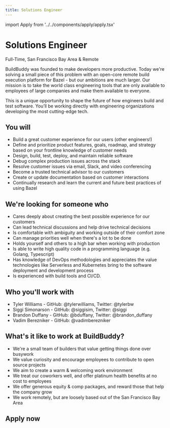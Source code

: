 ```yaml
---
title: Solutions Engineer
---
```


import Apply from '../../components/apply/apply.tsx'

# Solutions Engineer

<div className="pill"> Full-Time, San Francisco Bay Area & Remote</div>

BuildBuddy was founded to make developers more productive. Today we're solving a small piece of this problem with an open-core remote build execution platform for Bazel - but our ambitions are much larger. Our mission is to take the world class engineering tools that are only available to employees of large companies and make them available to everyone.

This is a unique opportunity to shape the future of how engineers build and test software. You’ll be working directly with engineering organizations developing the most cutting-edge tech.

## You will

- Build a great customer experience for our users (other engineers!)
- Define and prioritize product features, goals, roadmap, and strategy based on your frontline knowledge of customer needs
- Design, build, test, deploy, and maintain reliable software
- Debug complex production issues across the stack
- Resolve customer issues via email, Slack, and video conferencing
- Become a trusted technical advisor to our customers
- Create or update documentation based on customer interactions
- Continually research and learn the current and future best practices of using Bazel

## We're looking for someone who

- Cares deeply about creating the best possible experience for our customers
- Can lead technical discussions and help drive technical decisions
- Is comfortable with ambiguity and working outside of their comfort zone
- Can manage priorities well when there's a lot to be done
- Holds yourself and others to a high bar when working with production
- Is able to write high quality code in a programming language (e.g. Golang, Typescript)
- Has knowledge of DevOps methodologies and appreciates the value technologies like Serverless and Kubernetes bring to the software deployment and development process
- Is experienced with build tools and CI/CD.

## Who you'll work with

- Tyler Williams - GitHub: @tylerwilliams, Twitter: @tylerbw
- Siggi Simonarson - GitHub: @siggisim, Twitter: @siggi
- Brandon Duffany - GitHub: @bduffany, Twitter: @brandon_duffany
- Vadim Berezniker - GitHub: @vadimberezniker

## What's it like to work at BuildBuddy?

- We're a small team of builders that value getting things done over busywork
- We value curiosity and encourage employees to contribute to open source projects
- We aim to create a warm & welcoming work environment
- We treat our coworkers well, and offer platinum health benefits at no cost to employees
- We offer generous equity & comp packages, and reward those that help the company grow
- We work remotely, but are loosely based out of the San Francisco Bay Area

## Apply now

<Apply />
